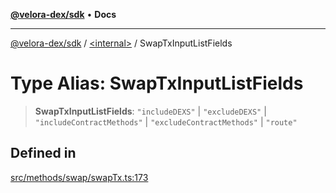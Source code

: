 [**@velora-dex/sdk**](../../README.md) • **Docs**

***

[@velora-dex/sdk](../../globals.md) / [\<internal\>](../README.md) / SwapTxInputListFields

# Type Alias: SwapTxInputListFields

> **SwapTxInputListFields**: `"includeDEXS"` \| `"excludeDEXS"` \| `"includeContractMethods"` \| `"excludeContractMethods"` \| `"route"`

## Defined in

[src/methods/swap/swapTx.ts:173](https://github.com/VeloraDEX/sdk/blob/master/src/methods/swap/swapTx.ts#L173)
